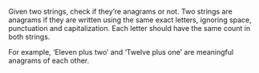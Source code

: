 
Given two strings, check if they’re anagrams or not.
Two strings are anagrams if they are written using the same exact letters, ignoring space, punctuation and capitalization.
Each letter should have the same count in both strings.

 For example, ‘Eleven plus two’ and ‘Twelve plus one’ are meaningful anagrams of each other.
